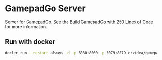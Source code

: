 # GamepadGo Server

Server for GamepadGo. See the [Build GamepadGo with 250 Lines of Code](https://crzidea.com/2016/04/12/build-gamepadgo-with-250-lines/) for more information.

## Run with docker

```sh
docker run --restart always -d -p 8080:8080 -p 8079:8079 crzidea/gamepadgo-server
```
